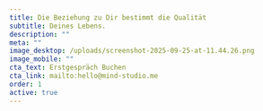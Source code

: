 ```yaml
---
title: Die Beziehung zu Dir bestimmt die Qualität
subtitle: Deines Lebens.
description: ""
meta: ""
image_desktop: /uploads/screenshot-2025-09-25-at-11.44.26.png
image_mobile: ""
cta_text: Erstgespräch Buchen
cta_link: mailto:hello@mind-studio.me
order: 1
active: true
---
```


